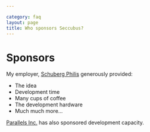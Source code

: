```yaml
---

category: faq
layout: page
title: Who sponsors Seccubus?
---
```

# Sponsors

My employer, [Schuberg Philis](http://www.schubergphilis.com) generously
provided:

  * The idea
  * Development time
  * Many cups of coffee
  * The development hardware
  * Much much more…

[Parallels Inc.](https://www.parallels.com) has also sponsored development capacity. 